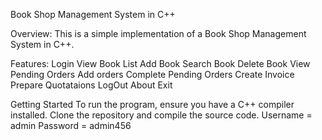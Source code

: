 Book Shop Management System in C++

Overview:
This is a simple implementation of a Book Shop Management System in C++.

Features:
Login
View Book List
Add Book
Search Book
Delete Book
View Pending Orders
Add orders
Complete Pending Orders
Create Invoice
Prepare Quotataions
LogOut
About
Exit

Getting Started
To run the program, ensure you have a C++ compiler installed. Clone the repository and compile the source code.
Username = admin
Password = admin456

